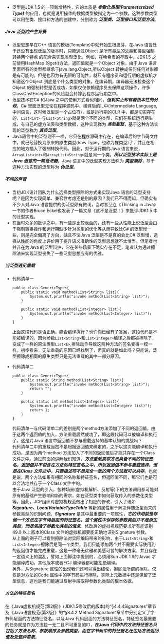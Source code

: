 + 泛型是JDK 1.5 的一项新增特性，它的本质是 ***参数化类型(Parametersized Type)*** 的应用，也就是说所操作的数据类型被指定为一个参数。这种参数类型可以用在类、接口和方法的创建中，分别称为 ***泛型类、泛型接口和泛型方法***。
##### Java 泛型的产生背景
+ 泛型思想早在C++ 语言的模板(Template)中就开始生根发芽，在Java 语言处于还没有出现泛型的版本时，只能通过Object 是所有类型的父类和类型强制转换两个特点
的配合来实现类型泛化。例如，在哈希表的存取中，JDK1.5 之前使用HashMap 的get()方法，返回值就是一个Object 对象，由于Java 语言里面所有的类型都继承于java.lang.Object,所以Object 转换成任何任何对象都是有可能的。但是也因为有无限的可能性，就只有程序员和运行期的虚拟机才知道这个Object 到底是个什么类型的对象。在编译期，编译器无法检查这个Object 的强制转型是否成功，如果仅仅依赖程序员去保障这项操作，许多ClassCastException的风险就会转嫁到程序运行期之中。
+ 泛型技术在C# 和Java 之中的使用方式看似相同，***但现实上却有着根本性的分歧***，C# 里面泛型无论在程序源码中、编译后的IL中(Intermediate Language,中间语言，这时候泛型是一个占位符)，或是运行期的CLR 中，都是切实存在的，`List<int>` 与`List<String>`就是两个不同的类型，它们在系统运行期生成，有自己的虚方法表和类型数据，这种实现称为 ***类型膨胀***，基于这种方法实现的泛型称为 ***真实泛型***。
+ Java语言中的泛型则不一样，它只在程序源码中存在，在编译后的字节码文件中，就已经替换为原来的原生类型(Raw Type，也称为裸类型)了，并且在相应的地方插入了强制转换代码，因此，对于运行期的Java 语言来说，`ArrayList<int>`和`ArrayList<String>`就是同一个类，***所以泛型技术实际上是Java 语言的一颗语法糖***，Java 语言中的泛型实现方法称为 ***类型擦除***，基于这种方法实现的泛型称为 ***伪泛型***。
##### 不同的声音
+ 当初JDK设计团队为什么选择类型擦除的方式来实现Java 语言的泛型支持呢？是因为实现简单、兼容性考虑还是别的原因？我们已不得而知，但确实有不少人对Java 语言提供的伪泛型颇有微词，当时甚至连《Thinking in Java》一书的作者Bruce Eckel也发表了一篇文章《这不是泛型！》来批评JDK1.5 中的泛型实现。
+ 在当时众多的批评之中，有一些是比较表面的，还有一些从性能上说泛型会由于强制转换操作和运行期缺少针对类型的优化等从而导致比C# 的泛型慢一些，则是完全偏离了方向，姑且不论Java 泛型是不是真的会比C# 泛型慢，选择从性能的角度上评价用于提升语义准确性的泛型思想就不太恰当。但笔者也并非在为Java 的泛型辩护，它在某些场景下确实存在不足，笔者认为通过擦除法来实现泛型丧失了一些泛型思想应有的优雅。

##### 当泛型遇见重载
+ 代码清单一
  ```
  public class GenericTypes{
      public static void method(List<String> list){
          System.out.println("invoke method(List<String> list)");
      }
  
      public static void method(List<Integer> list){
          System.out.println("invoke method(List<Integer> list)");
      }
  }
  ```
  上面这段代码是否正确，能否编译执行？也许你已经有了答案，这段代码是不能被编译的，因为参数`List<String>`和`List<Integer>`编译之后都被擦除了，变成了一样的原生类型`List<E>`,擦除动作导致这两种方法的签名变得一模一样。初步看来，无法重载的原因已经找到了，但真的就是如此吗？只能说，泛型擦除成相同的原生类型只是无法重载的其中一部分原因。
  
+ 代码清单二
  ```
  public class GenericTypes{
      public static String method(List<String> list){
          System.out.println("invoke method(List<String> list)");
          return "";
      }
  
      public static int method(List<Integer> list){
          System.out.println("invoke method(List<Integer> list)");
          return 1;
      }
  }
  ```
  代码清单一与代码清单二的差别是两个method方法添加了不同的返回值，由于这两个返回值的加入，方法重载居然成功了，即这段代码可以被编译和执行了。这是对Java 语言中返回值不参与重载选择的基本认知的挑战吗？</br>
  代码清单二中的重载当然不是根据返回值来确定的，之所以这次能编译和执行成功，是因为两个method 方法加入了不同的返回值后才能共存在一个Class 文件之中。通过前面的讲解我们知道，***方法重载要求方法具备不同的特征签名，返回值并不包含在方法的特征签名之中，所以返回值不参与重载选择，但是在Class 文件之中，只要描述符不是完全一致的两个方法就可以共存***。也就是说，两个方法如果有相同的名称和特征签名，但返回值不同，那它们也是可以合法地共存于一个Class 文件中的。</br>
  由于Java 泛型的引入，各种场景(虚拟机解析、反射等)下的方法调用都可能对原有的基础产生影响和新的需求，如在泛型类中如何获取传入的参数化类型等。因此，JCP组织对虚拟机规范做出了相应的修改，引入了诸如 ***Signature、LocalVariableTypeTable*** 等新的属性用于解决伴随泛型而来的参数类型的识别问题，***Signature*** 是其中最重要的一项属性，***它的作用就是存储一个方法在字节码层面的特征签名，这个属性中保存的参数类型并不是原生类型，而是包括了参数化类型的信息***。修改后的虚拟机规范要求所有能识别49.0 以上版本的Class 文件的虚拟机都要能正确地识别Signature 参数。</br>
  从上面的例子可以看到擦除法对实际编码带来的影响，由于`List<String>`和`List<Integer>`擦除后是同一个类型，我们只能添加两个并不需要实际使用到的返回值才能完成重载，这是一种毫无优雅和美感可言的解决方案，并且存在一定语义上的混乱，譬如上面脚注中提到的，必须用Sun JDK 1.6的Javac 才能编译成功，其他版本或者ECJ 编译器都可能拒绝编译。</br>
  另外，从Signature 属性的出现我们还可以得出结论，擦除法所谓的擦除，仅仅是对方法的Code 属性中的字节码进行擦除，实际上元数据中还是保留了泛型信息，这也是我们能通过反射手段取得参数化类型的根本依据。
  
##### 方法的特征签名
在《Java虚拟机规范(第2版)》(JDK1.5修改后的版本)的“§4.4.4Signatures”章节及《Java语言规范(第3版)》的“§8.4.2 Method Signature”章节中分别定义了字节码层面的方法特征签名，以及Java 代码层面的方法特征签名，特征签名最重要的任务就是作为方法独一无二且不可重复的ID，***在Java 代码中的方法特征签名只包括了方法名称、参数顺序及参数类型，而在字节码中的特征签名还包括方法返回值及受查异常表***。
  
  
  
  
  
  
  
  
  
  
  
  
